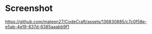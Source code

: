 # Screenshot

https://github.com/mateen27/CodeCraft/assets/136830885/c7c0f58e-e5ab-4e19-837d-6385aaabb9f1
